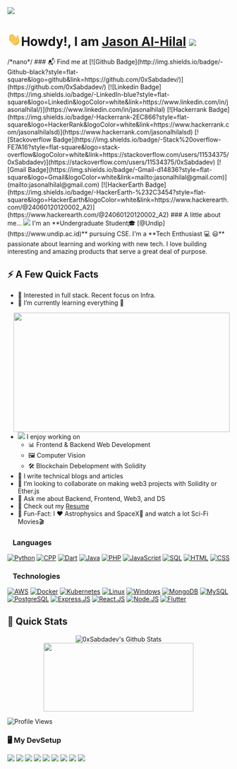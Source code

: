 ![](https://github.com/halfrost/halfrost/blob/master/icons/header_.png) 
<h1> <img src="https://raw.githubusercontent.com/ABSphreak/ABSphreak/master/gifs/Hi.gif" height="30px">Howdy!, I am <a href="https://github.com/0xSabdadev">Jason Al-Hilal</a> <img height="30px" src="https://emojis.slackmojis.com/emojis/images/1531849430/4246/blob-sunglasses.gif?1531849430"></h1>
</h1>
/*nano*/
### 📬 Find me at
[![Github Badge](http://img.shields.io/badge/-Github-black?style=flat-square&logo=github&link=https://github.com/0xSabdadev/)](https://github.com/0xSabdadev/) 
[![Linkedin Badge](https://img.shields.io/badge/-LinkedIn-blue?style=flat-square&logo=Linkedin&logoColor=white&link=https://www.linkedin.com/in/jasonalhilal/)](https://www.linkedin.com/in/jasonalhilal)
[![Hackerrank Badge](https://img.shields.io/badge/-Hackerrank-2EC866?style=flat-square&logo=HackerRank&logoColor=white&link=https://www.hackerrank.com/jasonalhilalsd)](https://www.hackerrank.com/jasonalhilalsd)
[![Stackoverflow Badge](https://img.shields.io/badge/-Stack%20overflow-FE7A16?style=flat-square&logo=stack-overflow&logoColor=white&link=https://stackoverflow.com/users/11534375/0xSabdadev)](https://stackoverflow.com/users/11534375/0xSabdadev)
[![Gmail Badge](https://img.shields.io/badge/-Gmail-d14836?style=flat-square&logo=Gmail&logoColor=white&link=mailto:jasonalhilal@gmail.com)](mailto:jasonalhilal@gmail.com)
[![HackerEarth Badge](https://img.shields.io/badge/-HackerEarth-%232C3454?style=flat-square&logo=HackerEarth&logoColor=white&link=https://www.hackerearth.com/@24060120120002_A2)](https://www.hackerearth.com/@24060120120002_A2)
### A little about me...  <img src="https://media.giphy.com/media/VgCDAzcKvsR6OM0uWg/giphy.gif" width="50"> 
I'm an **Undergraduate Student🎓 [@Undip](https://www.undip.ac.id)** pursuing CSE. I'm a **Tech Enthusiast 💻 😃** passionate about learning and working with new tech. I love building interesting and amazing products that serve a great deal of purpose. <br/>

## ⚡️ A Few Quick Facts
- 🔭 Interested in full stack. Recent focus on Infra.
- 🌱 I’m currently learning everything 🤣
<img width="490" height="270" src="https://media.giphy.com/media/ZVik7pBtu9dNS/giphy.gif" align=right>

- <img src="https://media.giphy.com/media/WUlplcMpOCEmTGBtBW/giphy.gif" width="30">  I enjoy working on
  - 📊 Frontend & Backend Web Development 
  - 🖼 Computer Vision
  - 🛠 Blockchain Debelopment with Solidity
- 📝 I write technical blogs and articles
- 👯 I’m looking to collaborate on making web3 projects with Solidity or Ether.js
- 💬 Ask me about Backend, Frontend, Web3, and DS
- 📙 Check out my [Resume](https://drive.google.com/file/d/1IjQo4IyT0V8BuweBDTuKw7yjTpdyKX_s/view?usp=share_link)
- 🎉 Fun-Fact: I ❤️ Astrophysics and SpaceX🚀 and watch a lot Sci-Fi Movies🎬
<!-- <p align="center">
  <img src="https://user-images.githubusercontent.com/38964964/167205200-026483f2-8b0f-4101-b76f-96347a246889.png" width="30%" alt="Python fake tip: to improve the readability of your code, you can import __future__ as tomorrow">
  <h1 align="center"><a href="https://codewonders.dev">I'm Jason Al Hilal</a></h1>
  <p align="center"> Frontend developer, UX architect and JavaScript engineer</p>
</p> -->

<!-- <p align="center">
  <a href="https://codewonders.dev">Portfolio</a> | 
  <a href="https://twitter.com/code_wonders">Twitter</a> |
  <a href="https://linkedin.com/in/codewonders">LinkedIn</a> -->
</p>

<!-- ![](https://github.com/sabdadev/sabdadev/blob/main/MaiProfile.gif) -->
<!--<img src="https://im7.ezgif.com/tmp/ezgif-7-0cf17bcaf4ad.gif">-->
<!--[My card name](https://cardivo.vercel.app/api?name=Jason%20Al-Hilal&description=%20Software%20Engineer&image=https://avatars.githubusercontent.com/u/68686486?s=400&u=7481143a5f8d0512ebd54a37af8aeb7b0aaa2293&v=4&backgroundColor=%23293B5F&instagram=jason_riskov10&linkedin=Jason%20Al-Hilal&github=sabdadev&twitter=computtedSetter&pattern=topography&colorPattern=%2347597E&fontColor=%23ddd&iconColor=%23fff&opacity=0.3)-->

<!-- ### Hola, I'm Jason! <img src="https://user-images.githubusercontent.com/1303154/88677602-1635ba80-d120-11ea-84d8-d263ba5fc3c0.gif" width="28px" alt="hi">  -->

<!-- <img src="https://bad-apple-github-readme.vercel.app/api?show_bg=1&username=0xSabdadev&show_icons=true&theme=highcontrast"> -->

<!-- <img src="https://github-profile-trophy.vercel.app/?username=sabdadev&rank=SECRET,S,AAA,A&theme=monokai"> -->

<!-- ![](https://github-profile-summary-cards.vercel.app/api/cards/profile-details?username=sabdadev&theme=monokai) -->

<!--[![GitHub Streak](http://github-readme-streak-stats.herokuapp.com?user=sabdadev&theme=radical&hide_border=true)](https://git.io/streak-stats)-->

<!-- #### Top Technologies

<!-- TODO: Make technologies links takes you to repositories/ -->

### ⠀Languages

[![Python](https://img.shields.io/badge/-Python-000?&logo=Python)](https://www.python.org)
[![CPP](https://img.shields.io/badge/-C%2B%2B-000?&logo=C%2B%2B&logoColor=FF3E00)](https://www.cpp.co.id)
[![Dart](https://img.shields.io/badge/-Dart-000?&logo=dart)](https://www.dart.dev)
[![Java](https://img.shields.io/badge/-Java-000?&logo=Java&logoColor=007396)](https://www.java.com)
[![PHP](https://img.shields.io/badge/-PHP-000?&logo=PHP)](https://www.php.net)
[![JavaScript](https://img.shields.io/badge/-JavaScript-000?&logo=JavaScript)](https://www.javascript.com)
[![SQL](https://img.shields.io/badge/-SQL-000?&logo=MySQL)](https://en.wikipedia.org/wiki/SQL)
[![HTML](https://img.shields.io/badge/-HTML-000?&logo=html5)](https://www.html.com)
[![CSS](https://img.shields.io/badge/-CSS-000?&logo=css3&logoColor=61DAFB)](https://en.wikipedia.org/wiki/CSS)

### ⠀Technologies

[![AWS](https://img.shields.io/badge/-AWS-000?&logo=Amazon-AWS&logoColor=F90)](https://aws.amazon.com)
[![Docker](https://img.shields.io/badge/-Docker-000?&logo=Docker)](https://www.docker.com)
[![Kubernetes](https://img.shields.io/badge/-Kubernetes-000?&logo=Kubernetes)](https://www.kubernetes.io)
[![Linux](https://img.shields.io/badge/-Linux-000?&logo=Linux)](https://www.linux.org)
[![Windows](https://img.shields.io/badge/-Windows-000?&logo=Windows)](https://www.microsoft.com/windows)
[![MongoDB](https://img.shields.io/badge/-MongoDB-000?&logo=MongoDB)](https://www.mongodb.com)
[![MySQL](https://img.shields.io/badge/-MySQL-000?&logo=MySQL)](https://www.mysql.com)
[![PostgreSQL](https://img.shields.io/badge/-PostgreSQL-000?&logo=postgresql)](https://www.PostgreSQL.com)
[![Express.JS](https://img.shields.io/badge/-Express.JS-000?&logo=Express&logoColor=4FC08D)](https://www.expressjs.com)
[![React.JS](https://img.shields.io/badge/-React.JS-000?&logo=React)](https://www.reactjs.org)
[![Node.JS](https://img.shields.io/badge/-Node.JS-000?&logo=node.js)](https://www.nodejs.org)
[![Flutter](https://img.shields.io/badge/-Flutter-000?&logo=flutter)](https://www.flutter.dev)
## 🚀 Quick Stats
<p align="center">
<img width="450" align="center" src="https://github-readme-stats-defcon27.vercel.app/api?username=0xSabdadev&show_icons=true&line_height=21&theme=react" alt="0xSabdadev's Github Stats" />
<img width="340" height="155" align="center" 
     src="https://github-readme-stats-defcon27.vercel.app/api/top-langs/?username=0xSabdadev&langs_count=6&hide=handlebars,jupyter%20notebook,css&theme=react&line_height=27&layout=compact"/> 
</p>


![Profile Views](https://komarev.com/ghpvc/?username=0xSabdadev)
### 🖥️ My DevSetup
<img src="https://img.shields.io/badge/Intel-Core_i7_10th-0071C5?&style=flat-square&logo=Lenovo&logoColor=E2231A"> <img src="https://img.shields.io/badge/Windows-555555.svg?&style=flat-square&logo=windows&logoColor=0078D6"> <img src="https://img.shields.io/badge/Ubuntu-555555?&style=flat-square&logo=ubuntu&logoColor=E95420">  <img src="https://img.shields.io/badge/Chrome-555555.svg?&style=flat-square&logo=google-chrome&logoColor=FABC0C"> <img src="https://img.shields.io/badge/VS Code-555555?style=flat-square&logo=visual-studio-code&logoColor=007ACC"> <img src="https://img.shields.io/badge/IntelliJIDEA-555555?style=flat-square&logo=intellij-idea&logoColor=black"> <img src="https://img.shields.io/badge/Terminal-555555.svg?&style=flat-square&logo=powershell&logoColor=white"> <img src="https://img.shields.io/badge/Jupyter-555555.svg?&style=flat-square&logo=jupyter&logoColor=F37626"> <img src="https://img.shields.io/badge/Spotify-555555.svg?&style=flat-square&logo=spotify&logoColor=1ED760"> 

<!-- ### ⚙️ Some Tool and Tech I use
<code><img height="30" src="https://avatars0.githubusercontent.com/u/1525981?s=200&v=4"></code>
<code><img height="30" src="https://raw.githubusercontent.com/github/explore/80688e429a7d4ef2fca1e82350fe8e3517d3494d/topics/cpp/cpp.png"></code>
<code><img height="30" src="https://raw.githubusercontent.com/github/explore/80688e429a7d4ef2fca1e82350fe8e3517d3494d/topics/javascript/javascript.png"></code>
<code><img height="30" src="https://avatars3.githubusercontent.com/u/9950313?s=200&v=4"></code>
  <code><img height="30" src="https://avatars1.githubusercontent.com/u/45120?s=200&v=4"></code>
<code><img height="30" src="https://raw.githubusercontent.com/github/explore/80688e429a7d4ef2fca1e82350fe8e3517d3494d/topics/html/html.png"></code>
<code><img height="30" src="https://avatars1.githubusercontent.com/u/1517864?s=200&v=4"></code>
<code><img height="30" src="https://avatars1.githubusercontent.com/u/2918581?s=200&v=4"></code>
<code><img height="30" src="https://avatars3.githubusercontent.com/u/18133?s=200&v=4"></code>
<code><img height="30" src="https://avatars1.githubusercontent.com/u/5009934?s=200&v=4"></code>
<code><img height="30" src="https://avatars0.githubusercontent.com/u/365630?s=88&v=4"></code>
<code><img height="30" src="https://avatars.githubusercontent.com/u/15658638"></code>
<code><img height="30" src="https://avatars.githubusercontent.com/u/34455048"></code>
<code><img height="30" src="https://raw.githubusercontent.com/github/explore/80688e429a7d4ef2fca1e82350fe8e3517d3494d/topics/raspberry-pi/raspberry-pi.png"></code>
<code><img height="30" src="https://avatars2.githubusercontent.com/u/1728152?s=200&v=4"></code>  -->

